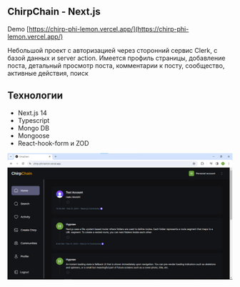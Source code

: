 ## ChirpChain - Next.js

Demo [https://chirp-phi-lemon.vercel.app/](https://chirp-phi-lemon.vercel.app/) 

Небольшой проект с авторизацией через сторонний сервис Clerk, с базой данных и server action.
Имеется профиль страницы, добавление поста, детальный просмотр поста, комментарии к посту, сообщество, активные действия, поиск

## Технологии

- Next.js 14
- Typescript
- Mongo DB
- Mongoose 
- React-hook-form и ZOD

![Скриншот](https://github.com/nurlan-dev-tiul/chirpchunk/blob/main/srcreenshot.png)
